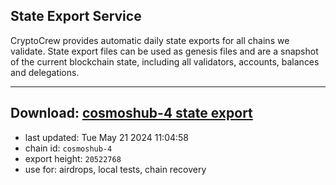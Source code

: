 ## State Export Service
CryptoCrew provides automatic daily state exports for all chains we validate. State export files can be used as genesis files and are a snapshot of the current blockchain state, including all validators, accounts, balances and delegations.

---
**Download: [cosmoshub-4 state export](https://dl-eu2.ccvalidators.com/SERVICE/cosmoshub/cosmoshub-4_export_20522768.json)**
---

- last updated: Tue May 21 2024 11:04:58
- chain id: `cosmoshub-4`
- export height: `20522768`
- use for: airdrops, local tests, chain recovery
